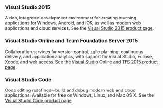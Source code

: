 <properties
    pageTitle="Product Family"
    description="The latest releases in the Visual Studio family of products continue to invest in core capabilities that empower developers and teams who are building for Web, desktop, mobile, and cloud applications"
    slug="productfamily2015"
    order="100"    
    keywords="visual studio, team foundation server, visual studio online, vs2015, vs, visualstudio, tfs, vso"
/>


### **Visual Studio 2015**

A rich, integrated development environment for creating stunning applications for Windows, Android, and iOS, as well as modern web applications and cloud services. See the [Visual Studio 2015 product page](vs2015).

### **Visual Studio Online** and **Team Foundation Server 2015**

Collaboration services for version control, agile planning, continuous delivery, and application analytics, with support for Visual Studio, Eclipse, Xcode, and web access. See the [Visual Studio Online and TFS 2015 product page](vsotfs2015).


### **Visual Studio Code**

Code editing redefined—build and debug modern web and cloud applications. Available for free on Windows, Linux, and Mac OS X. See the [Visual Studio Code product page](vscode).
